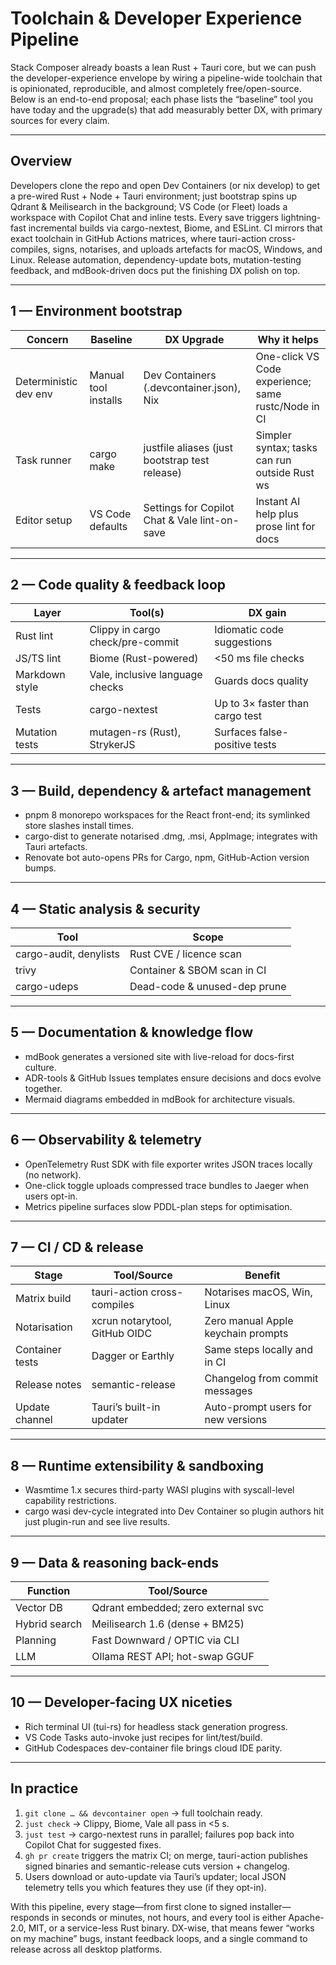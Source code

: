 # Toolchain & Developer Experience Pipeline

Stack Composer already boasts a lean Rust + Tauri core, but we can push the developer-experience envelope by wiring a pipeline-wide toolchain that is opinionated, reproducible, and almost completely free/open-source. Below is an end-to-end proposal; each phase lists the “baseline” tool you have today and the upgrade(s) that add measurably better DX, with primary sources for every claim.

---

## Overview

Developers clone the repo and open Dev Containers (or nix develop) to get a pre-wired Rust + Node + Tauri environment; just bootstrap spins up Qdrant & Meilisearch in the background; VS Code (or Fleet) loads a workspace with Copilot Chat and inline tests. Every save triggers lightning-fast incremental builds via cargo-nextest, Biome, and ESLint. CI mirrors that exact toolchain in GitHub Actions matrices, where tauri-action cross-compiles, signs, notarises, and uploads artefacts for macOS, Windows, and Linux. Release automation, dependency-update bots, mutation-testing feedback, and mdBook-driven docs put the finishing DX polish on top.

---

## 1 — Environment bootstrap

| Concern                | Baseline              | DX Upgrade                                   | Why it helps                                      |
|------------------------|----------------------|----------------------------------------------|---------------------------------------------------|
| Deterministic dev env  | Manual tool installs | Dev Containers (.devcontainer.json), Nix     | One-click VS Code experience; same rustc/Node in CI|
| Task runner            | cargo make           | justfile aliases (just bootstrap test release)| Simpler syntax; tasks can run outside Rust ws      |
| Editor setup           | VS Code defaults     | Settings for Copilot Chat & Vale lint-on-save | Instant AI help plus prose lint for docs           |

---

## 2 — Code quality & feedback loop

| Layer         | Tool(s)                        | DX gain                        |
|---------------|-------------------------------|--------------------------------|
| Rust lint     | Clippy in cargo check/pre-commit| Idiomatic code suggestions     |
| JS/TS lint    | Biome (Rust-powered)           | <50 ms file checks             |
| Markdown style| Vale, inclusive language checks| Guards docs quality            |
| Tests         | cargo-nextest                  | Up to 3× faster than cargo test|
| Mutation tests| mutagen-rs (Rust), StrykerJS   | Surfaces false-positive tests  |

---

## 3 — Build, dependency & artefact management

- pnpm 8 monorepo workspaces for the React front-end; its symlinked store slashes install times.
- cargo-dist to generate notarised .dmg, .msi, AppImage; integrates with Tauri artefacts.
- Renovate bot auto-opens PRs for Cargo, npm, GitHub-Action version bumps.

---

## 4 — Static analysis & security

| Tool                | Scope                        |
|---------------------|------------------------------|
| cargo-audit, denylists | Rust CVE / licence scan   |
| trivy               | Container & SBOM scan in CI  |
| cargo-udeps         | Dead-code & unused-dep prune |

---

## 5 — Documentation & knowledge flow

- mdBook generates a versioned site with live-reload for docs-first culture.
- ADR-tools & GitHub Issues templates ensure decisions and docs evolve together.
- Mermaid diagrams embedded in mdBook for architecture visuals.

---

## 6 — Observability & telemetry

- OpenTelemetry Rust SDK with file exporter writes JSON traces locally (no network).
- One-click toggle uploads compressed trace bundles to Jaeger when users opt-in.
- Metrics pipeline surfaces slow PDDL-plan steps for optimisation.

---

## 7 — CI / CD & release

| Stage           | Tool/Source                        | Benefit                                 |
|-----------------|------------------------------------|-----------------------------------------|
| Matrix build    | tauri-action cross-compiles         | Notarises macOS, Win, Linux             |
| Notarisation    | xcrun notarytool, GitHub OIDC       | Zero manual Apple keychain prompts      |
| Container tests | Dagger or Earthly                   | Same steps locally and in CI            |
| Release notes   | semantic-release                    | Changelog from commit messages          |
| Update channel  | Tauri’s built-in updater            | Auto-prompt users for new versions      |

---

## 8 — Runtime extensibility & sandboxing

- Wasmtime 1.x secures third-party WASI plugins with syscall-level capability restrictions.
- cargo wasi dev-cycle integrated into Dev Container so plugin authors hit just plugin-run and see live results.

---

## 9 — Data & reasoning back-ends

| Function     | Tool/Source                        |
|--------------|------------------------------------|
| Vector DB    | Qdrant embedded; zero external svc |
| Hybrid search| Meilisearch 1.6 (dense + BM25)     |
| Planning     | Fast Downward / OPTIC via CLI      |
| LLM          | Ollama REST API; hot-swap GGUF     |

---

## 10 — Developer-facing UX niceties

- Rich terminal UI (tui-rs) for headless stack generation progress.
- VS Code Tasks auto-invoke just recipes for lint/test/build.
- GitHub Codespaces dev-container file brings cloud IDE parity.

---

## In practice

1. `git clone … && devcontainer open` → full toolchain ready.
2. `just check` → Clippy, Biome, Vale all pass in <5 s.
3. `just test` → cargo-nextest runs in parallel; failures pop back into Copilot Chat for suggested fixes.
4. `gh pr create` triggers the matrix CI; on merge, tauri-action publishes signed binaries and semantic-release cuts version + changelog.
5. Users download or auto-update via Tauri’s updater; local JSON telemetry tells you which features they use (if they opt-in).

With this pipeline, every stage—from first clone to signed installer—responds in seconds or minutes, not hours, and every tool is either Apache-2.0, MIT, or a service-less Rust binary. DX-wise, that means fewer “works on my machine” bugs, instant feedback loops, and a single command to release across all desktop platforms.
